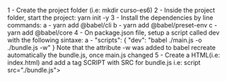 1 - Create the project folder (i.e: mkdir curso-es6)
2 - Inside the project folder, start the project: yarn init -y
3 - Install the dependencies by line commands:
  a - yarn add @babel/cli
  b - yarn add @babel/preset-env
  c - yarn add @babel/core
4 - On package.json file, setup a script called dev with the following sintaxe:
  a - "scripts": {
    "dev": "babel ./main.js -o ./bundle.js -w"
  }
  Note that the attribute -w was added to babel recreate automatically the bundle.js, once main.js changed
5 - Create a HTML(i.e: index.html) and add a tag SCRIPT with SRC for bundle.js
  i.e: script src="./bundle.js"></script>